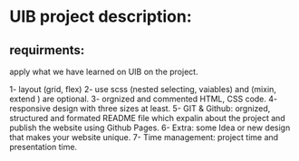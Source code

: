 # UIB project description:

## requirments:
apply what we have learned on UIB on the project.

1- layout (grid, flex)
2- use scss (nested selecting, vaiables) and (mixin, extend ) are optional.
3- orgnized and commented HTML, CSS code.
4- responsive design with three sizes at least.
5- GIT & Github: orgnized, structured and formated README file which expalin about the project and publish the website using Github Pages.
6- Extra: some Idea or new design that makes your website unique.
7- Time management: project time and presentation time.


